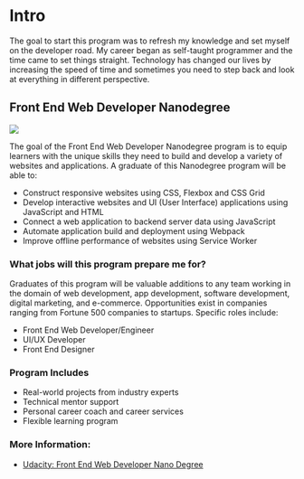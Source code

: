 
# Intro

The goal to start this program was to refresh my knowledge and set myself on the developer road. My career began as self-taught programmer and the time came to set things straight. Technology has changed our lives by increasing the speed of time and sometimes you need to step back and look at everything in different perspective.

## Front End Web Developer Nanodegree

![](https://upload.wikimedia.org/wikipedia/commons/thumb/e/e8/Udacity_logo.svg/1200px-Udacity_logo.svg.png)

The goal of the Front End Web Developer Nanodegree program is to equip learners with the unique skills
they need to build and develop a variety of websites and applications. A graduate of this Nanodegree
program will be able to:

* Construct responsive websites using CSS, Flexbox and CSS Grid
* Develop interactive websites and UI (User Interface) applications using JavaScript and HTML
* Connect a web application to backend server data using JavaScript
* Automate application build and deployment using Webpack
* Improve offline performance of websites using Service Worker

### What jobs will this program prepare me for?

Graduates of this program will be valuable additions to any team working in the domain of web development, app development, software development, digital marketing, and e-commerce. Opportunities exist in companies ranging from Fortune 500 companies to startups.
Specific roles include:

* Front End Web Developer/Engineer
* UI/UX Developer
* Front End Designer

### Program Includes
* Real-world projects from industry experts
* Technical mentor support
* Personal career coach and career services
* Flexible learning program

### More Information:

- [Udacity: Front End Web Developer Nano Degree](https://www.udacity.com/course/front-end-web-developer-nanodegree--nd0011)

